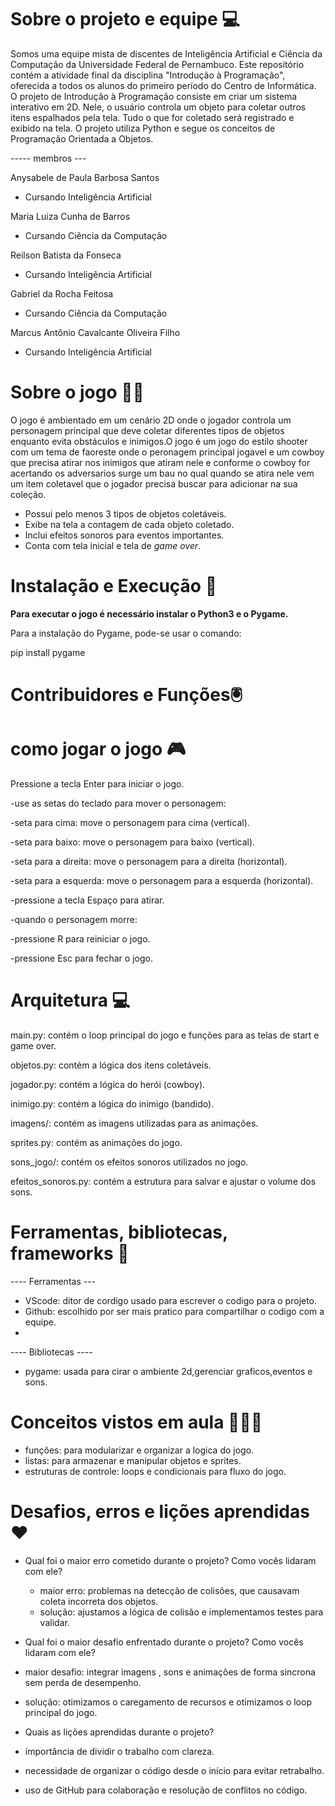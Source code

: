 

# Sobre o projeto e equipe 💻

Somos uma equipe mista de discentes de Inteligência Artificial e Ciência da Computação da Universidade Federal de Pernambuco. Este repositório contém a atividade final da disciplina "Introdução à Programação", oferecida a todos os alunos do primeiro período do Centro de Informática.
O projeto de Introdução à Programação consiste em criar um sistema interativo em 2D. Nele, o usuário controla um objeto para coletar outros itens espalhados pela tela. Tudo o que for coletado será registrado e exibido na tela. O projeto utiliza Python e segue os conceitos de Programação Orientada a Objetos.

----- membros ---

Anysabele de Paula Barbosa Santos
- Cursando Inteligência Artificial

Maria Luiza Cunha de Barros
- Cursando Ciência da Computação

Reilson Batista da Fonseca
- Cursando Inteligência Artificial

Gabriel da Rocha Feitosa
- Cursando Ciência da Computação

Marcus Antônio Cavalcante Oliveira Filho
- Cursando Inteligência Artificial

# Sobre o jogo 🤠🐎

O jogo é ambientado em um cenário 2D onde o jogador controla um personagem principal que deve coletar diferentes tipos de objetos enquanto evita obstáculos e inimigos.O jogo é um jogo do estilo shooter com um tema de faoreste onde o peronagem principal jogavel e um cowboy que precisa atirar nos inimigos que atiram nele e conforme o cowboy for acertando os adversarios surge um bau no qual quando se atira nele vem um item coletavel que o jogador precisa buscar para adicionar na sua coleção. 

- Possui pelo menos 3 tipos de objetos coletáveis.  
- Exibe na tela a contagem de cada objeto coletado.  
- Inclui efeitos sonoros para eventos importantes.  
- Conta com tela inicial e tela de *game over*.  

# Instalação e Execução 📌

**Para executar o jogo é necessário instalar o Python3 e o Pygame.**

Para a instalação do Pygame, pode-se usar o comando:

pip install pygame

# Contribuidores e Funções🖲️



# como jogar o jogo 🎮
Pressione a tecla Enter para iniciar o jogo.

-use as setas do teclado para mover o personagem:

-seta para cima: move o personagem para cima (vertical).

-seta para baixo: move o personagem para baixo (vertical).

-seta para a direita: move o personagem para a direita (horizontal).

-seta para a esquerda: move o personagem para a esquerda (horizontal).

-pressione a tecla Espaço para atirar.

-quando o personagem morre:

-pressione R para reiniciar o jogo.

-pressione Esc para fechar o jogo.

# Arquitetura 💻

main.py: contém o loop principal do jogo e funções para as telas de start e game over.

objetos.py: contém a lógica dos itens coletáveis.

jogador.py: contém a lógica do herói (cowboy).

inimigo.py: contém a lógica do inimigo (bandido).

imagens/: contém as imagens utilizadas para as animações.

sprites.py: contém as animações do jogo.

sons_jogo/: contém os efeitos sonoros utilizados no jogo.

efeitos_sonoros.py: contém a estrutura para salvar e ajustar o volume dos sons.

# Ferramentas, bibliotecas, frameworks 🧲
---- Ferramentas ---
- VScode: ditor de cordigo usado para escrever o codigo para o projeto.
- Github: escolhido por ser mais pratico para compartilhar o codigo com a equipe.
- 

---- Bibliotecas ----
- pygame: usada para cirar o ambiente 2d,gerenciar graficos,eventos e sons.

# Conceitos vistos em aula 👨🏻‍💻

- funções: para modularizar e organizar a logica do jogo.
- listas: para armazenar e manipular objetos e sprites.
- estruturas de controle: loops e condicionais para fluxo do jogo.

# Desafios, erros e lições aprendidas ♥️

- Qual foi o maior erro cometido durante o projeto? Como vocês lidaram com ele?
  - maior erro: problemas na detecção de colisões, que causavam coleta incorreta dos objetos.
  - solução: ajustamos a lógica de colisão e implementamos testes para validar.

- Qual foi o maior desafio enfrentado durante o projeto? Como vocês lidaram com ele?
- maior desafio: integrar imagens , sons e animações de forma sincrona sem perda de desempenho.
- solução: otimizamos o caregamento de recursos e otimizamos o loop principal do jogo.
  

- Quais as lições aprendidas durante o projeto?
- importância de dividir o trabalho com clareza.  
- necessidade de organizar o código desde o início para evitar retrabalho.  
 - uso de GitHub para colaboração e resolução de conflitos no código.




